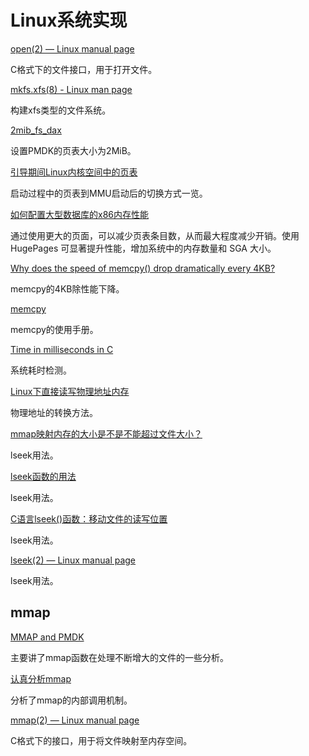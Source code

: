 Linux系统实现
===

[open(2) — Linux manual page](https://man7.org/linux/man-pages/man2/open.2.html)

C格式下的文件接口，用于打开文件。

[mkfs.xfs(8) - Linux man page](https://linux.die.net/man/8/mkfs.xfs)

构建xfs类型的文件系统。

[2mib_fs_dax](https://nvdimm.wiki.kernel.org/2mib_fs_dax)

设置PMDK的页表大小为2MiB。

[引导期间Linux内核空间中的页表](https://www.thinbug.com/q/16688540)

启动过程中的页表到MMU启动后的切换方式一览。

[如何配置大型数据库的x86内存性能](https://www.oracle.com/cn/technical-resources/articles/it-infrastructure/dev-hugepages.html)

通过使用更大的页面，可以减少页表条目数，从而最大程度减少开销。使用 HugePages 可显著提升性能，增加系统中的内存数量和 SGA 大小。

[Why does the speed of memcpy() drop dramatically every 4KB?](https://stackoverflow.com/questions/21038965/why-does-the-speed-of-memcpy-drop-dramatically-every-4kb)

memcpy的4KB除性能下降。

[memcpy](http://www.cplusplus.com/reference/cstring/memcpy/)

memcpy的使用手册。

[Time in milliseconds in C](https://stackoverflow.com/questions/10192903/time-in-milliseconds-in-c)

系统耗时检测。

[Linux下直接读写物理地址内存](https://blog.csdn.net/fz835304205/article/details/16963755)

物理地址的转换方法。

[mmap映射内存的大小是不是不能超过文件大小？](https://bbs.csdn.net/topics/390088020)

lseek用法。

[lseek函数的用法](https://blog.csdn.net/u012349696/article/details/50083881)

lseek用法。

[C语言lseek()函数：移动文件的读写位置](http://c.biancheng.net/cpp/html/236.html)

lseek用法。

[lseek(2) — Linux manual page](https://www.man7.org/linux/man-pages/man2/lseek.2.html)

lseek用法。

mmap
---

[MMAP and PMDK](https://zedware.github.io/MMAP-PMDK/)

主要讲了mmap函数在处理不断增大的文件的一些分析。

[认真分析mmap](https://www.cnblogs.com/huxiao-tee/p/4660352.html)

分析了mmap的内部调用机制。

[mmap(2) — Linux manual page](https://man7.org/linux/man-pages/man2/mmap.2.html)

C格式下的接口，用于将文件映射至内存空间。